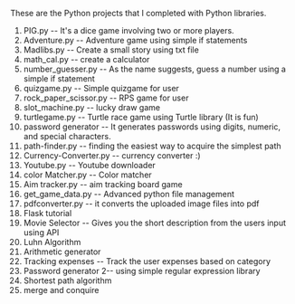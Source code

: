 These are the Python projects that I completed with Python libraries.

1. PIG.py --  It's a dice game involving two or more players.
2. Adventure.py -- Adventure game using simple if statements
3. Madlibs.py -- Create a small story using txt file
4. math_cal.py -- create a calculator
5. number_guesser.py -- As the name suggests, guess a number using a simple if statement
6. quizgame.py -- Simple quizgame for user
7. rock_paper_scissor.py -- RPS game for user
8. slot_machine.py -- lucky draw game 
9. turtlegame.py -- Turtle race game using Turtle library (It is fun)
10. password generator -- It generates passwords using digits, numeric, and special characters.
11. path-finder.py -- finding the easiest way to acquire the simplest path
12. Currency-Converter.py -- currency converter :)
13. Youtube.py -- Youtube downloader
14. color Matcher.py -- Color matcher
15. Aim tracker.py -- aim tracking board game
16. get_game_data.py -- Advanced python file management
17. pdfconverter.py -- it converts the uploaded image files into pdf
18. Flask tutorial
19. Movie Selector -- Gives you the short description from the users input using API
20. Luhn Algorithm
21. Arithmetic generator
22. Tracking expenses -- Track the user expenses based on category
23. Password generator 2-- using simple regular expression library
24. Shortest path algorithm
25. merge and conquire

